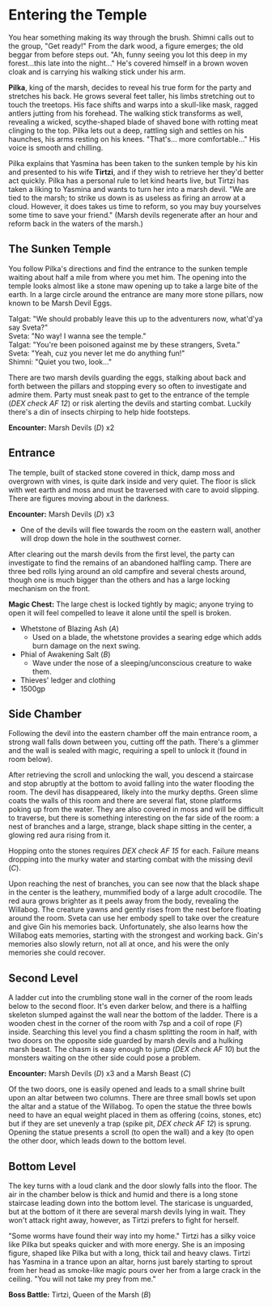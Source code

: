 # Entering the Temple
You hear something making its way through the brush. Shimni calls out to the group, "Get ready!" From the dark wood, a figure emerges; the old beggar from before steps out. "Ah, funny seeing you lot this deep in my forest...this late into the night..." He's covered himself in a brown woven cloak and is carrying his walking stick under his arm.

**Pilka**, king of the marsh, decides to reveal his true form for the party and stretches his back. He grows several feet taller, his limbs stretching out to touch the treetops. His face shifts and warps into a skull-like mask, ragged antlers jutting from his forehead. The walking stick transforms as well, revealing a wicked, scythe-shaped blade of shaved bone with rotting meat clinging to the top. Pilka lets out a deep, rattling sigh and settles on his haunches, his arms resting on his knees. "That's... more comfortable..." His voice is smooth and chilling.

Pilka explains that Yasmina has been taken to the sunken temple by his kin and presented to his wife **Tirtzi**, and if they wish to retrieve her they'd better act quickly. Pilka has a personal rule to let kind hearts live, but Tirtzi has taken a liking to Yasmina and wants to turn her into a marsh devil. "We are tied to the marsh; to strike us down is as useless as firing an arrow at a cloud. However, it does takes us time to reform, so you may buy yourselves some time to save your friend." (Marsh devils regenerate after an hour and reform back in the waters of the marsh.)

## The Sunken Temple
You follow Pilka's directions and find the entrance to the sunken temple waiting about half a mile from where you met him. The opening into the temple looks almost like a stone maw opening up to take a large bite of the earth. In a large circle around the entrance are many more stone pillars, now known to be Marsh Devil Eggs.

Talgat: "We should probably leave this up to the adventurers now, what'd'ya say Sveta?"<br/>
Sveta: "No way! I wanna see the temple."<br/>
Talgat: "You're been poisoned against me by these strangers, Sveta."<br/>
Sveta: "Yeah, cuz you never let me do anything fun!"<br/>
Shimni: "Quiet you two, look..."

There are two marsh devils guarding the eggs, stalking about back and forth between the pillars and stopping every so often to investigate and admire them. Party must sneak past to get to the entrance of the temple (_DEX check AF 12_) or risk alerting the devils and starting combat. Luckily there's a din of insects chirping to help hide footsteps.

**Encounter:** Marsh Devils (_D_) x2

## Entrance
The temple, built of stacked stone covered in thick, damp moss and overgrown with vines, is quite dark inside and very quiet. The floor is slick with wet earth and moss and must be traversed with care to avoid slipping. There are figures moving about in the darkness.

**Encounter:** Marsh Devils (_D_) x3

- One of the devils will flee towards the room on the eastern wall, another will drop down the hole in the southwest corner.

After clearing out the marsh devils from the first level, the party can investigate to find the remains of an abandoned halfling camp. There are three bed rolls lying around an old campfire and several chests around, though one is much bigger than the others and has a large locking mechanism on the front.

**Magic Chest:** The large chest is locked tightly by magic; anyone trying to open it will feel compelled to leave it alone until the spell is broken.

- Whetstone of Blazing Ash (_A_)
    - Used on a blade, the whetstone provides a searing edge which adds burn damage on the next swing.
- Phial of Awakening Salt (_B_)
    - Wave under the nose of a sleeping/unconscious creature to wake them.
- Thieves' ledger and clothing
- 1500gp

## Side Chamber
Following the devil into the eastern chamber off the main entrance room, a strong wall falls down between you, cutting off the path. There's a glimmer and the wall is sealed with magic, requiring a spell to unlock it (found in room below).

After retrieving the scroll and unlocking the wall, you descend a staircase and stop abruptly at the bottom to avoid falling into the water flooding the room. The devil has disappeared, likely into the murky depths. Green slime coats the walls of this room and there are several flat, stone platforms poking up from the water. They are also covered in moss and will be difficult to traverse, but there is something interesting on the far side of the room: a nest of branches and a large, strange, black shape sitting in the center, a glowing red aura rising from it.

Hopping onto the stones requires _DEX check AF 15_ for each. Failure means dropping into the murky water and starting combat with the missing devil (_C_).

Upon reaching the nest of branches, you can see now that the black shape in the center is the leathery, mummified body of a large adult crocodile. The red aura grows brighter as it peels away from the body, revealing the Willabog. The creature yawns and gently rises from the nest before floating around the room. Sveta can use her embody spell to take over the creature and give Gin his memories back. Unfortunately, she also learns how the Willabog eats memories, starting with the strongest and working back. Gin's memories also slowly return, not all at once, and his were the only memories she could recover.

## Second Level
A ladder cut into the crumbling stone wall in the corner of the room leads below to the second floor. It's even darker below, and there is a halfling skeleton slumped against the wall near the bottom of the ladder. There is a wooden chest in the corner of the room with 7sp and a coil of rope (_F_) inside. Searching this level you find a chasm splitting the room in half, with two doors on the opposite side guarded by marsh devils and a hulking marsh beast. The chasm is easy enough to jump (_DEX check AF 10_) but the monsters waiting on the other side could pose a problem.

**Encounter:** Marsh Devils (_D_) x3 and a Marsh Beast (_C_)

Of the two doors, one is easily opened and leads to a small shrine built upon an altar between two columns. There are three small bowls set upon the altar and a statue of the Willabog. To open the statue the three bowls need to have an equal weight placed in them as offering (coins, stones, etc) but if they are set unevenly a trap (spike pit, _DEX check AF 12_) is sprung. Opening the statue presents a scroll (to open the wall) and a key (to open the other door, which leads down to the bottom level.

## Bottom Level
The key turns with a loud clank and the door slowly falls into the floor. The air in the chamber below is thick and humid and there is a long stone staircase leading down into the bottom level. The staricase is unguarded, but at the bottom of it there are several marsh devils lying in wait. They won't attack right away, however, as Tirtzi prefers to fight for herself.

"Some worms have found their way into my home." Tirtzi has a silky voice like Pilka but speaks quicker and with more energy. She is an imposing figure, shaped like Pilka but with a long, thick tail and heavy claws. Tirtzi has Yasmina in a trance upon an altar, horns just barely starting to sprout from her head as smoke-like magic pours over her from a large crack in the ceiling. "You will not take my prey from me."

**Boss Battle:** Tirtzi, Queen of the Marsh (_B_)
